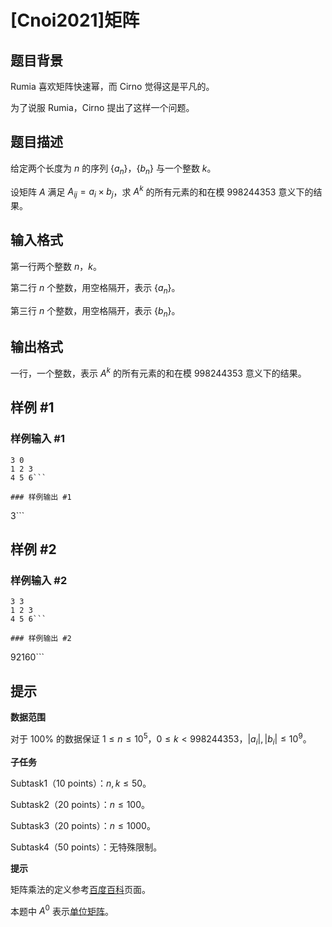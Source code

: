 # [Cnoi2021]矩阵

## 题目背景

Rumia 喜欢矩阵快速幂，而 Cirno 觉得这是平凡的。

为了说服 Rumia，Cirno 提出了这样一个问题。

## 题目描述

给定两个长度为 $n$ 的序列 $\{a_n\}$，$\{b_n\}$ 与一个整数 $k$。

设矩阵 $A$ 满足 $A_{ij}=a_i\times b_j$，求 $A^k$ 的所有元素的和在模 $998244353$ 意义下的结果。

## 输入格式

第一行两个整数 $n$，$k$。

第二行 $n$ 个整数，用空格隔开，表示 $\{a_n\}$。

第三行 $n$ 个整数，用空格隔开，表示 $\{b_n\}$。

## 输出格式

一行，一个整数，表示 $A^k$ 的所有元素的和在模 $998244353$ 意义下的结果。

## 样例 #1

### 样例输入 #1
```
3 0
1 2 3
4 5 6```

### 样例输出 #1

```
3```

## 样例 #2

### 样例输入 #2
```
3 3
1 2 3
4 5 6```

### 样例输出 #2

```
92160```

## 提示

**数据范围**

对于 $100\%$ 的数据保证 $1 \le n \le 10^5$，$0\le k < 998244353$，$|a_i|,|b_i| \le 10^9$。

**子任务**

Subtask1（10 points）：$n, k \le 50$。

Subtask2（20 points）：$n \le 100$。

Subtask3（20 points）：$n \le 1000$。

Subtask4（50 points）：无特殊限制。

**提示**

矩阵乘法的定义参考[百度百科](https://baike.baidu.com/item/%E7%9F%A9%E9%98%B5%E4%B9%98%E6%B3%95/5446029?fr=aladdin)页面。

本题中 $A^0$ 表示[单位矩阵](https://baike.baidu.com/item/%E5%8D%95%E4%BD%8D%E7%9F%A9%E9%98%B5/8540268?fr=aladdin)。

